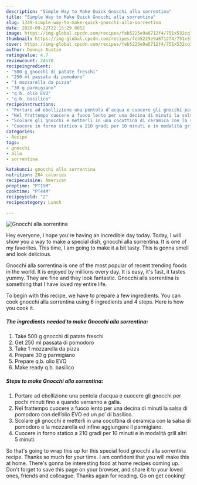 ```yaml
---
description: "Simple Way to Make Quick Gnocchi alla sorrentina"
title: "Simple Way to Make Quick Gnocchi alla sorrentina"
slug: 1349-simple-way-to-make-quick-gnocchi-alla-sorrentina
date: 2020-09-22T22:15:29.005Z
image: https://img-global.cpcdn.com/recipes/feb5225e9a6712f4/751x532cq70/gnocchi-alla-sorrentina-recipe-main-photo.jpg
thumbnail: https://img-global.cpcdn.com/recipes/feb5225e9a6712f4/751x532cq70/gnocchi-alla-sorrentina-recipe-main-photo.jpg
cover: https://img-global.cpcdn.com/recipes/feb5225e9a6712f4/751x532cq70/gnocchi-alla-sorrentina-recipe-main-photo.jpg
author: Dennis Austin
ratingvalue: 4.7
reviewcount: 24570
recipeingredient:
- "500 g gnocchi di patate freschi"
- "250 ml passata di pomodoro"
- "1 mozzarella da pizza"
- "30 g parmigiano"
- "q.b. olio EVO"
- "q.b. basilico"
recipeinstructions:
- "Portare ad ebollizione una pentola d’acqua e cuocere gli gnocchi per pochi minuti fino a quando verranno a galla."
- "Nel frattempo cuocere a fuoco lento per una decina di minuti la salsa di pomodoro con dell’olio EVO ed un po’ di basilico."
- "Scolare gli gnocchi e metterli in una cocottina di ceramica con la salsa di pomodoro e la mozzarella ed infine aggiungere il parmigiano."
- "Cuocere in forno statico a 210 gradi per 10 minuti e in modalità grill altri 5 minuti."
categories:
- Recipe
tags:
- gnocchi
- alla
- sorrentina

katakunci: gnocchi alla sorrentina 
nutrition: 284 calories
recipecuisine: American
preptime: "PT15M"
cooktime: "PT44M"
recipeyield: "2"
recipecategory: Lunch

---
```



![Gnocchi alla sorrentina](https://img-global.cpcdn.com/recipes/feb5225e9a6712f4/751x532cq70/gnocchi-alla-sorrentina-recipe-main-photo.jpg)

Hey everyone, I hope you're having an incredible day today. Today, I will show you a way to make a special dish, gnocchi alla sorrentina. It is one of my favorites. This time, I am going to make it a bit tasty. This is gonna smell and look delicious.



Gnocchi alla sorrentina is one of the most popular of recent trending foods in the world. It is enjoyed by millions every day. It is easy, it's fast, it tastes yummy. They are fine and they look fantastic. Gnocchi alla sorrentina is something that I have loved my entire life.


To begin with this recipe, we have to prepare a few ingredients. You can cook gnocchi alla sorrentina using 6 ingredients and 4 steps. Here is how you cook it.

<!--inarticleads1-->

##### The ingredients needed to make Gnocchi alla sorrentina:

1. Take 500 g gnocchi di patate freschi
1. Get 250 ml passata di pomodoro
1. Take 1 mozzarella da pizza
1. Prepare 30 g parmigiano
1. Prepare q.b. olio EVO
1. Make ready q.b. basilico




<!--inarticleads2-->

##### Steps to make Gnocchi alla sorrentina:

1. Portare ad ebollizione una pentola d’acqua e cuocere gli gnocchi per pochi minuti fino a quando verranno a galla.
1. Nel frattempo cuocere a fuoco lento per una decina di minuti la salsa di pomodoro con dell’olio EVO ed un po’ di basilico.
1. Scolare gli gnocchi e metterli in una cocottina di ceramica con la salsa di pomodoro e la mozzarella ed infine aggiungere il parmigiano.
1. Cuocere in forno statico a 210 gradi per 10 minuti e in modalità grill altri 5 minuti.




So that's going to wrap this up for this special food gnocchi alla sorrentina recipe. Thanks so much for your time. I am confident that you will make this at home. There's gonna be interesting food at home recipes coming up. Don't forget to save this page on your browser, and share it to your loved ones, friends and colleague. Thanks again for reading. Go on get cooking!
